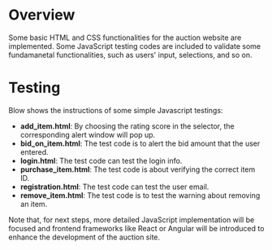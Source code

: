 # Overview
Some basic HTML and CSS functionalities for the auction website are implemented. Some JavaScript testing codes are included to validate some fundamanetal functionalities, such as users' input, selections, and so on.

# Testing
Blow shows the instructions of some simple Javascript testings:
- **add_item.html**: By choosing the rating score in the selector, the corresponding alert window will pop up.
- **bid_on_item.html**: The test code is to alert the bid amount that the user entered. 
- **login.html**: The test code can test the login info. 
- **purchase_item.html**: The test code is about verifying the correct item ID. 
- **registration.html**: The test code can test the user email. 
- **remove_item.html**: The test code is to test the warning about removing an item. 

Note that, for next steps, more detailed JavaScript implementation will be focused and frontend frameworks like React or Angular will be introduced to enhance the development of the auction site.
